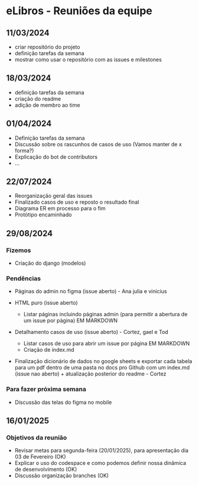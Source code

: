 # eLibros - Reuniões da equipe

## 11/03/2024
- criar repositório do projeto
- definição tarefas da semana
- mostrar como usar o repositório com as issues e milestones

## 18/03/2024
- definição tarefas da semana
- criação do readme
- adição de membro ao time

## 01/04/2024
- Definição tarefas da semana
- Discussão sobre os rascunhos de casos de uso (Vamos manter de x forma?)
- Explicação do bot de contributors
- ...

## 22/07/2024
- Reorganização geral das issues
- Finalizado casos de uso e reposto o resultado final
- Diagrama ER em processo para o fim
- Protótipo encaminhado


## 29/08/2024

### Fizemos
- Criação do django (modelos)

### Pendências
- Páginas do admin no figma (issue aberto) - Ana julia e vinicius

- HTML puro (issue aberto)
	- Listar páginas incluindo páginas admin (para permitir a abertura de um issue por página) EM MARKDOWN
	
- Detalhamento casos de uso (issue aberto) - Cortez, gael e Tod
	- Listar casos de uso para abrir um issue por página EM MARKDOWN
	- Criação de index.md
	
- Finalização dicionário de dados no google sheets e exportar cada tabela para um pdf dentro de uma pasta no docs pro Github com um index.md (issue nao aberto) + atualização posterior do readme - Cortez

### Para fazer próxima semana

- Discussão das telas do figma no mobile

## 16/01/2025

### Objetivos da reunião
- Revisar metas para segunda-feira (20/01/2025), para apresentação dia 03 de Fevereiro (OK)
- Explicar o uso do codespace e como podemos definir nossa dinâmica de desenvolvimento (OK)
- Discussão organização branches (OK)
